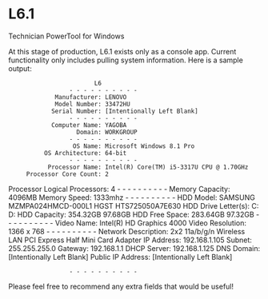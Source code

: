 # L6.1
Technician PowerTool for Windows

At this stage of production, L6.1 exists only as a console app. 
Current functionality only includes pulling system information.
Here is a sample output:

                            L6
                     - - - - - - - - - -
                 Manufacturer: LENOVO
                 Model Number: 33472HU
                Serial Number: [Intentionally Left Blank]
                     - - - - - - - - - -
                Computer Name: YAGOBA
                       Domain: WORKGROUP
                     - - - - - - - - - -
                      OS Name: Microsoft Windows 8.1 Pro
              OS Architecture: 64-bit
                     - - - - - - - - - -
               Processor Name: Intel(R) Core(TM) i5-3317U CPU @ 1.70GHz
         Processor Core Count: 2
 Processor Logical Processors: 4
                     - - - - - - - - - -
              Memory Capacity: 4096MB
                 Memory Speed: 1333mhz
                     - - - - - - - - - -
                    HDD Model: SAMSUNG MZMPA024HMCD-000L1 HGST HTS725050A7E630
          HDD Drive Letter(s): C: D:
                 HDD Capacity: 354.32GB 97.68GB
               HDD Free Space: 283.64GB 97.32GB
                     - - - - - - - - - -
                   Video Name: Intel(R) HD Graphics 4000
             Video Resolution: 1366 x 768
                     - - - - - - - - - -
          Network Description: 2x2 11a/b/g/n Wireless LAN PCI Express Half Mini Card Adapter
                   IP Address: 192.168.1.105
                       Subnet: 255.255.255.0
                      Gateway: 192.168.1.1
                  DHCP Server: 192.168.1.125
                   DNS Domain: [Intentionally Left Blank]
            Public IP Address: [Intentionally Left Blank]

                     - - - - - - - - - -

Please feel free to recommend any extra fields that would be useful!
